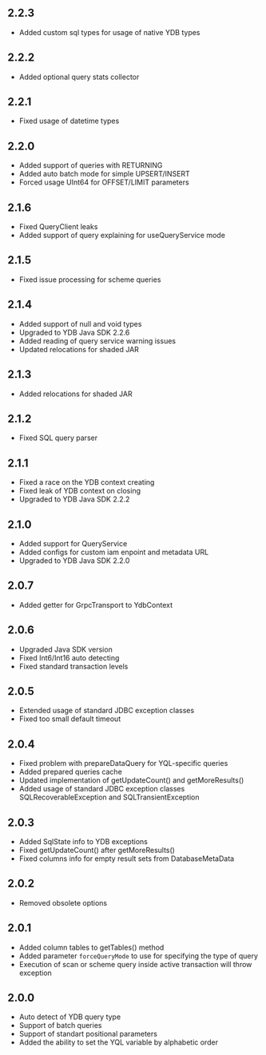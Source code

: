 ## 2.2.3 ##

* Added custom sql types for usage of native YDB types

## 2.2.2 ##

* Added optional query stats collector

## 2.2.1 ##

* Fixed usage of datetime types

## 2.2.0 ##

* Added support of queries with RETURNING
* Added auto batch mode for simple UPSERT/INSERT
* Forced usage UInt64 for OFFSET/LIMIT parameters

## 2.1.6 ##

* Fixed QueryClient leaks
* Added support of query explaining for useQueryService mode

## 2.1.5 ##

* Fixed issue processing for scheme queries

## 2.1.4 ##

* Added support of null and void types
* Upgraded to YDB Java SDK 2.2.6
* Added reading of query service warning issues
* Updated relocations for shaded JAR

## 2.1.3 ##

* Added relocations for shaded JAR

## 2.1.2 ##

* Fixed SQL query parser

## 2.1.1 ##

* Fixed a race on the YDB context creating
* Fixed leak of YDB context on closing
* Upgraded to YDB Java SDK 2.2.2

## 2.1.0 ##

* Added support for QueryService
* Added configs for custom iam enpoint and metadata URL
* Upgraded to YDB Java SDK 2.2.0

## 2.0.7 ##

* Added getter for GrpcTransport to YdbContext

## 2.0.6 ##

* Upgraded Java SDK version
* Fixed Int6/Int16 auto detecting
* Fixed standard transaction levels

## 2.0.5 ##

* Extended usage of standard JDBC exception classes
* Fixed too small default timeout

## 2.0.4 ##

* Fixed problem with prepareDataQuery for YQL-specific queries
* Added prepared queries cache
* Updated implementation of getUpdateCount() and getMoreResults()
* Added usage of standard JDBC exception classes SQLRecoverableException and SQLTransientException

## 2.0.3 ##

* Added SqlState info to YDB exceptions
* Fixed getUpdateCount() after getMoreResults()
* Fixed columns info for empty result sets from DatabaseMetaData

## 2.0.2 ##

* Removed obsolete options

## 2.0.1 ##

* Added column tables to getTables() method
* Added parameter `forceQueryMode` to use for specifying the type of query
* Execution of scan or scheme query inside active transaction will throw exception

## 2.0.0 ##

* Auto detect of YDB query type
* Support of batch queries
* Support of standart positional parameters
* Added the ability to set the YQL variable by alphabetic order

